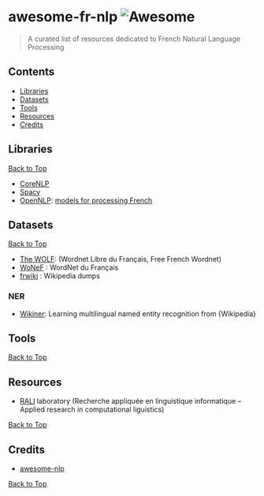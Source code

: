 # awesome-fr-nlp  ![Awesome](https://cdn.rawgit.com/sindresorhus/awesome/d7305f38d29fed78fa85652e3a63e154dd8e8829/media/badge.svg)
> A curated list of resources dedicated to French Natural Language Processing

## Contents
- [Libraries](#libraries)
- [Datasets](#datasets)
- [Tools](#tools)
- [Resources](#resources)
- [Credits](#credits)

## Libraries

[Back to Top](#contents)

- [CoreNLP](https://stanfordnlp.github.io/CoreNLP/)
- [Spacy](https://spacy.io/models/fr)
- [OpenNLP](https://opennlp.apache.org/): [models for processing French](https://sites.google.com/site/nicolashernandez/resources/opennlp)

## Datasets

[Back to Top](#contents)

- [The WOLF](http://pauillac.inria.fr/~sagot/index.html#wolf): (Wordnet Libre du Français, Free French Wordnet)
- [WoNeF](https://wonef.fr/) : WordNet du Français
- [frwiki](https://dumps.wikimedia.org/frwiki/latest/) : Wikipedia dumps

### NER

- [Wikiner](https://github.com/dice-group/FOX/tree/master/input/Wikiner): Learning multilingual named entity recognition from {Wikipedia}

## Tools

[Back to Top](#contents)

## Resources

- [RALI](http://rali.iro.umontreal.ca/rali/?q=en/Textual%20Resources) laboratory (Recherche appliquée en linguistique informatique – Applied research in computational liguistics)

[Back to Top](#contents)

## Credits

- [awesome-nlp](https://github.com/keon/awesome-nlp)

[Back to Top](#contents)
